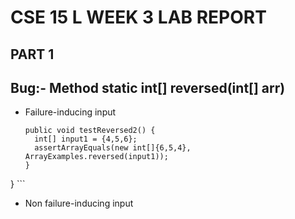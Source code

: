 # CSE 15 L WEEK 3 LAB REPORT 

## PART 1 

## Bug:- Method static int[] reversed(int[] arr)

* Failure-inducing input
  
  ``` @Test
  public void testReversed2() {
    int[] input1 = {4,5,6};
    assertArrayEquals(new int[]{6,5,4}, ArrayExamples.reversed(input1));
  }
} ```

* Non failure-inducing input

  

